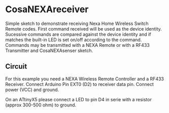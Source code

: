 CosaNEXAreceiver
===============

Simple sketch to demonstrate receiving Nexa Home Wireless Switch
Remote codes. First command received will be used as the device 
identity. Sucessive commands are compared against the device identity
and if matches the built-in LED is set on/off according to the
command. Commands may be transmitted with a NEXA Remote or with
a RF433 Transmitter and CosaNEXAsenser sketch.

Circuit
-------
For this example you need a NEXA Wireless Remote Controller and a
RF433 Receiver. Connect Arduino Pin EXT0 (D2) to receiver data
pin. Connect power (VCC) and ground. 

On an ATtinyX5 please connect a LED to pin D4 in serie with a resistor
(approx 300-500 ohm) to ground.


